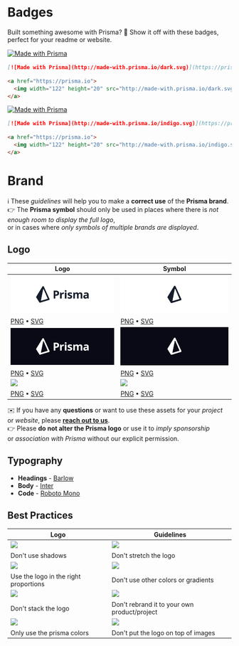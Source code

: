# Badges

Built something awesome with Prisma? 🌟 Show it off with these badges, perfect for your readme or website.

[![Made with Prisma](http://made-with.prisma.io/dark.svg)](https://prisma.io)

``` md
[![Made with Prisma](http://made-with.prisma.io/dark.svg)](https://prisma.io)
```

``` html
<a href="https://prisma.io">
  <img width="122" height="20" src="http://made-with.prisma.io/dark.svg" alt="Made with Prisma"/>
</a>
```

[![Made with Prisma](http://made-with.prisma.io/indigo.svg)](https://prisma.io)

``` md
[![Made with Prisma](http://made-with.prisma.io/indigo.svg)](https://prisma.io)
```

``` html
<a href="https://prisma.io">
  <img width="122" height="20" src="http://made-with.prisma.io/indigo.svg" alt="Made with Prisma" />
</a>
```

# Brand

ℹ️ These *guidelines* will help you to make a **correct use** of the **Prisma brand**.<br>
👉 The **Prisma symbol** should only be used in places where there is *not enough room to display the full logo*,<br> 
or in cases where *only symbols of multiple brands are displayed*.

## Logo

| Logo | Symbol |
|-|-|
| ![](https://github.com/prisma/presskit/raw/main/Assets/Preview-Prisma-DarkLogo.png) | ![](https://github.com/prisma/presskit/raw/main/Assets/Preview-Prisma-DarkSymbol.png) |
| [PNG](https://github.com/prisma/presskit/raw/main/Assets/Prisma-DarkLogo.png) • [SVG](https://github.com/prisma/presskit/raw/main/Assets/Prisma-DarkLogo.svg) | [PNG](https://github.com/prisma/presskit/raw/main/Assets/Prisma-DarkSymbol.png) • [SVG](https://github.com/prisma/presskit/raw/main/Assets/Prisma-DarkSymbol.svg) |
| ![](https://github.com/prisma/presskit/raw/main/Assets/Preview-Prisma-LightLogo.png) | ![](https://github.com/prisma/presskit/raw/main/Assets/Preview-Prisma-LightSymbol.png) |
| [PNG](https://github.com/prisma/presskit/raw/main/Assets/Prisma-LightLogo.png) • [SVG](https://github.com/prisma/presskit/raw/main/Assets/Prisma-LightLogo.svg) | [PNG](https://github.com/prisma/presskit/raw/main/Assets/Prisma-LightSymbol.png) • [SVG](https://github.com/prisma/presskit/raw/main/Assets/Prisma-LightSymbol.svg) |
| ![](https://github.com/prisma/presskit/raw/main/Assets/Preview-Prisma-IndigoLogo.png) | ![](https://github.com/prisma/presskit/raw/main/Assets/Preview-Prisma-IndigoSymbol.png) |
| [PNG](https://github.com/prisma/presskit/raw/main/Assets/Prisma-IndigoLogo.png) • [SVG](https://github.com/prisma/presskit/raw/main/Assets/Prisma-IndigoLogo.svg) | [PNG](https://github.com/prisma/presskit/raw/main/Assets/Prisma-IndigoSymbol.png) • [SVG](https://github.com/prisma/presskit/raw/main/Assets/Prisma-IndigoSymbol.svg) |

✉️ If you have any **questions** or want to use these assets for your *project* or *website*, please [**reach out to us**](hello@prisma.io).<br>
👉 Please **do not alter the Prisma logo** or use it to *imply sponsorship* or *association with Prisma* without our explicit permission.<br>

## Typography

- **Headings** - [Barlow](https://fonts.google.com/specimen/Barlow)
- **Body** - [Inter](https://fonts.google.com/specimen/Inter)
- **Code** - [Roboto Mono](https://fonts.google.com/specimen/Roboto+Mono)

## Best Practices

| Logo | Guidelines |
|-|-|
| ![](https://user-images.githubusercontent.com/35201107/216070632-66e06f99-da38-4821-83df-317794a625c6.png) | ![](https://user-images.githubusercontent.com/35201107/216070633-93973b33-b8fa-4494-ac96-14ae4a53c0cc.png) |
| Don't use shadows | Don't stretch the logo |
| ![](https://user-images.githubusercontent.com/35201107/216070629-c365405d-8758-4e40-8789-efca59e5f5bd.png) | ![](https://user-images.githubusercontent.com/35201107/216070630-01100f3c-2154-4b57-bed3-2ac16ec35343.png) |
| Use the logo in the right proportions | Don't use other colors or gradients |
| ![](https://user-images.githubusercontent.com/35201107/216315464-f5b015f4-29f2-40f7-88a1-5f7021fdf7f1.png) | ![](https://user-images.githubusercontent.com/35201107/216315465-f6de0b61-645c-4db5-9bae-a07e48e523c9.png) |
| Don't stack the logo | Don't rebrand it to your own product/project |
| ![](https://user-images.githubusercontent.com/35201107/216070634-c336c936-29c8-49d7-ae6f-1f2015c6aab2.png) | ![](https://user-images.githubusercontent.com/35201107/216070631-9c78b382-e0f7-4cca-b772-1928b5fb3093.png) |
| Only use the prisma colors | Don't put the logo on top of images |
